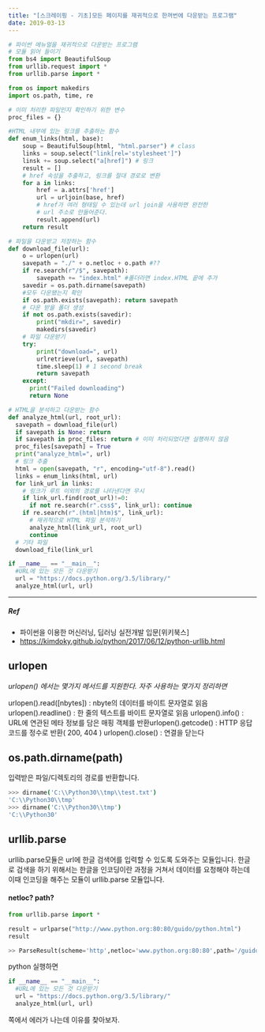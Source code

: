 ```yaml
---
title: "[스크레이핑 - 기초]모든 페이지를 재귀적으로 한꺼번에 다운받는 프로그램"
date: 2019-03-13
---
```


```python
# 파이썬 메뉴얼을 재귀적으로 다운받는 프로그램
# 모듈 읽어 들이기
from bs4 import BeautifulSoup
from urllib.request import *
from urllib.parse import *

from os import makedirs
import os.path, time, re

# 이미 처리한 파일인지 확인하기 위한 변수
proc_files = {}

#HTML 내부에 있는 링크를 추출하는 함수
def enum_links(html, base):
    soup = BeautifulSoup(html, "html.parser") # class
    links = soup.select("link[rel='stylesheet']")
    linsk += soup.select("a[href]") # 링크
    result = []
    # href 속성을 추출하고, 링크를 절대 경로로 변환
    for a in links:
        href = a.attrs['href']
        url = urljoin(base, href)
        # href가 여러 형태일 수 있는데 url join을 사용하면 완전한
        # url 주소로 만들어준다.
        result.append(url)
    return result

# 파일을 다운받고 저장하는 함수
def download_file(url):
    o = urlopen(url)
    savepath = "./" + o.netloc + o.path #??
    if re.search(r"/$", savepath):
        savepath += "index.html" #폴더라면 index.HTML 끝에 추가
    savedir = os.path.dirname(savepath)
    #모두 다운됐는지 확인
    if os.path.exists(savepath): return savepath
    # 다운 받을 폴더 생성
    if not os.path.exists(savedir):
        print("mkdir=", savedir)
        makedirs(savedir)
    # 파일 다운받기
    try:
        print("download=", url)
        urlretrieve(url, savepath)
        time.sleep(1) # 1 second break
        return savepath
    except:
      print("Failed downloading")
      return None

# HTML을 분석하고 다운받는 함수
def analyze_html(url, root_url):
  savepath = download_file(url)
  if savepath is None: return
  if savepath in proc_files: return # 이미 처리되었다면 실행하지 않음
  proc_files[savepath] = True
  print("analyze_html=", url)
  # 링크 추출
  html = open(savepath, "r", encoding="utf-8").read()
  links = enum_links(html, url)
  for link_url in links:
    # 링크가 루트 이외의 경로를 나타낸다면 무시
    if link_url.find(root_url)!=0:
      if not re.search(r".css$", link_url): continue
    if re.search(r".(html|htm)$", link_url):
      # 재귀적으로 HTML 파일 분석하기
      analyze_html(link_url, root_url)
      continue
  # 기타 파일
  download_file(link_url

if __name__ == "__main__":
  #URL에 있는 모든 것 다운받기
  url = "https://docs.python.org/3.5/library/"
  analyze_html(url, url)
```

---

##### Ref
- 파이썬을 이용한 머신러닝, 딥러닝 실전개발 입문[위키북스]
- https://kimdoky.github.io/python/2017/06/12/python-urllib.html


## urlopen

*urlopen() 에서는 몇가지 메서드를 지원한다. 자주 사용하는 몇가지 정리하면*

urlopen().read([nbytes]) : nbyte의 데이터를 바이트 문자열로 읽음 ​
urlopen().readline() : 한 줄의 텍스트를 바이트 문자열로 읽음
urlopen().​info() : URL에 연관된 메타 정보를 담은 매핑 객체를 반환​
urlopen().getcode() : HTTP 응답 코드를 정수로 반환( 200, 404 )
urlopen().close() : 연결을 닫는다


## os.path.dirname(path)

입력받은 파일/디렉토리의 경로를 반환합니다.

```bash
>>> dirname('C:\\Python30\\tmp\\test.txt')
'C:\\Python30\\tmp'
>>> dirname('C:\\Python30\\tmp')
'C:\\Python30'
```

## urllib.parse

urllib.parse모듈은 url에 한글 검색어를 입력할 수 있도록 도와주는 모듈입니다.
한글로 검색을 하기 위해서는 한글을 인코딩이란 과정을 거쳐서 데이터를 요청해야 하는데 이때 인코딩을 해주는 모듈이 urllib.parse 모듈입니다.

#### netloc? path?
```python
from urllib.parse import *

result = urlparse("http://www.python.org:80:80/guido/python.html")
result

>> ParseResult(scheme='http',netloc='www.python.org:80:80',path='/guido/python.html')
```

python 실행하면

```python
if __name__ == "__main__":
  #URL에 있는 모든 것 다운받기
  url = "https://docs.python.org/3.5/library/"
  analyze_html(url, url)
```

쪽에서 에러가 나는데 이유를 찾아보자.
